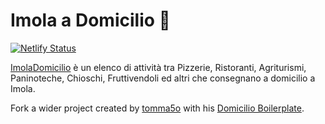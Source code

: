 # Imola a Domicilio 🚴

[![Netlify Status](https://api.netlify.com/api/v1/badges/ad921e79-fd5e-46a8-a3bf-b661e3d86dba/deploy-status)](https://app.netlify.com/sites/imoladomicilio/deploys)

[ImolaDomicilio](https://imoladomicilio.it) è un elenco di attività tra Pizzerie, Ristoranti, Agriturismi, Paninoteche, Chioschi, Fruttivendoli ed altri che consegnano a domicilio a Imola.

Fork a wider project created by [tomma5o](https://github.com/tomma5o/) with his [Domicilio Boilerplate](https://github.com/tomma5o/domicilioBoilerplate).